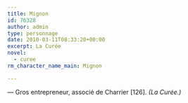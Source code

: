```yaml
---
title: Mignon
id: 76328
author: admin
type: personnage
date: 2010-03-11T08:33:20+00:00
excerpt: La Curée
novel:
  - curee
rm_character_name_main: Mignon

---
```

— Gros entrepreneur, associé de Charrier [126]. _(La Curée.)_
